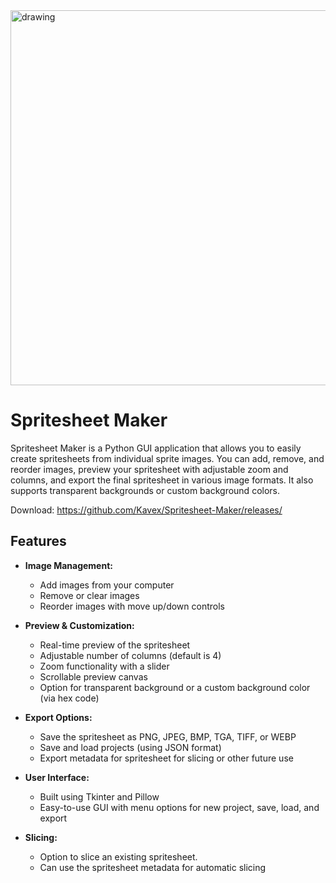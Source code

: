 <img src="https://github.com/Kavex/Spritesheet-Maker/blob/main/Source/Images/Preview.gif" alt="drawing" width="600"/>

# Spritesheet Maker

Spritesheet Maker is a Python GUI application that allows you to easily create spritesheets from individual sprite images. You can add, remove, and reorder images, preview your spritesheet with adjustable zoom and columns, and export the final spritesheet in various image formats. It also supports transparent backgrounds or custom background colors.

Download: https://github.com/Kavex/Spritesheet-Maker/releases/

## Features

- **Image Management:**  
  - Add images from your computer  
  - Remove or clear images  
  - Reorder images with move up/down controls  

- **Preview & Customization:**  
  - Real-time preview of the spritesheet  
  - Adjustable number of columns (default is 4)  
  - Zoom functionality with a slider  
  - Scrollable preview canvas  
  - Option for transparent background or a custom background color (via hex code)

- **Export Options:**  
  - Save the spritesheet as PNG, JPEG, BMP, TGA, TIFF, or WEBP  
  - Save and load projects (using JSON format)
  - Export metadata for spritesheet for slicing or other future use  

- **User Interface:**  
  - Built using Tkinter and Pillow  
  - Easy-to-use GUI with menu options for new project, save, load, and export
 
- **Slicing:**
  - Option to slice an existing spritesheet.
  - Can use the spritesheet metadata for automatic slicing

